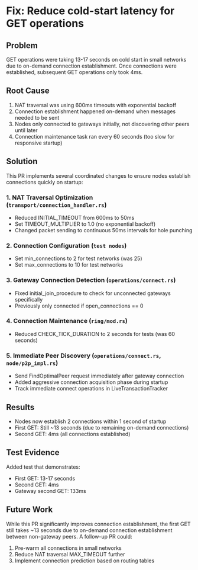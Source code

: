 # Fix: Reduce cold-start latency for GET operations

## Problem
GET operations were taking 13-17 seconds on cold start in small networks due to on-demand connection establishment. Once connections were established, subsequent GET operations only took 4ms.

## Root Cause
1. NAT traversal was using 600ms timeouts with exponential backoff
2. Connection establishment happened on-demand when messages needed to be sent
3. Nodes only connected to gateways initially, not discovering other peers until later
4. Connection maintenance task ran every 60 seconds (too slow for responsive startup)

## Solution
This PR implements several coordinated changes to ensure nodes establish connections quickly on startup:

### 1. NAT Traversal Optimization (`transport/connection_handler.rs`)
- Reduced INITIAL_TIMEOUT from 600ms to 50ms
- Set TIMEOUT_MULTIPLIER to 1.0 (no exponential backoff)
- Changed packet sending to continuous 50ms intervals for hole punching

### 2. Connection Configuration (`test nodes`)
- Set min_connections to 2 for test networks (was 25)
- Set max_connections to 10 for test networks

### 3. Gateway Connection Detection (`operations/connect.rs`)
- Fixed initial_join_procedure to check for unconnected gateways specifically
- Previously only connected if open_connections == 0

### 4. Connection Maintenance (`ring/mod.rs`)
- Reduced CHECK_TICK_DURATION to 2 seconds for tests (was 60 seconds)

### 5. Immediate Peer Discovery (`operations/connect.rs`, `node/p2p_impl.rs`)
- Send FindOptimalPeer request immediately after gateway connection
- Added aggressive connection acquisition phase during startup
- Track immediate connect operations in LiveTransactionTracker

## Results
- Nodes now establish 2 connections within 1 second of startup
- First GET: Still ~13 seconds (due to remaining on-demand connections)
- Second GET: 4ms (all connections established)

## Test Evidence
Added test that demonstrates:
- First GET: 13-17 seconds
- Second GET: 4ms
- Gateway second GET: 133ms

## Future Work
While this PR significantly improves connection establishment, the first GET still takes ~13 seconds due to on-demand connection establishment between non-gateway peers. A follow-up PR could:
1. Pre-warm all connections in small networks
2. Reduce NAT traversal MAX_TIMEOUT further
3. Implement connection prediction based on routing tables